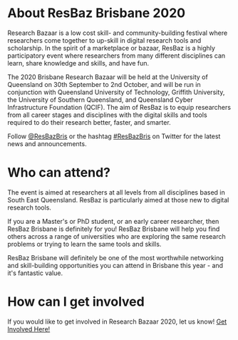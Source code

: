 # About ResBaz Brisbane 2020

Research Bazaar is a low cost skill- and community-building festival where researchers come together to up-skill in digital research tools and scholarship. In the spirit of a marketplace or bazaar, ResBaz is a highly participatory event where researchers from many different disciplines can learn, share knowledge and skills, and have fun.

The 2020 Brisbane Research Bazaar will be held at the University of Queensland on 30th September to 2nd October, and will be run in conjunction with Queensland University of Technology, Griffith University, the University of Southern Queensland, and Queensland Cyber Infrastructure Foundation (QCIF). The aim of ResBaz is to equip researchers from all career stages and disciplines with the digital skills and tools required to do their research better, faster, and smarter.

Follow [@ResBazBris](https://twitter.com/ResBazBris) or the hashtag [#ResBazBris](https://twitter.com/search?q=%23ResBazBris&src=tyah) on Twitter for the latest news and announcements.

# Who can attend?

The event is aimed at researchers at all levels from all disciplines based in South East Queensland. ResBaz is particularly aimed at those new to digital research tools.

If you are a Master's or PhD student, or an early career researcher, then ResBaz Brisbane is definitely for you! ResBaz Brisbane will help you find others across a range of universities who are exploring the same research problems or trying to learn the same tools and skills. 

ResBaz Brisbane will definitely be one of the most worthwhile networking and skill-building opportunities you can attend in Brisbane this year - and it's fantastic value.  

# How can I get involved

If you would like to get involved in Research Bazaar 2020, let us know! [Get Involved Here!](https://goo.gl/forms/CnAovnbmlSkEAy5I3)
